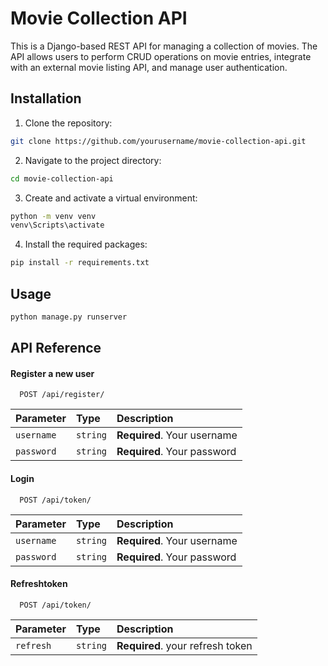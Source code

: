 # Movie Collection API

This is a Django-based REST API for managing a collection of movies. The API allows users to perform CRUD operations on movie entries, integrate with an external movie listing API, and manage user authentication.



## Installation

1. Clone the repository:

```bash
git clone https://github.com/yourusername/movie-collection-api.git
```
    
2. Navigate to the project directory:

```bash
cd movie-collection-api
```

3. Create and activate a virtual environment:

```bash
python -m venv venv
venv\Scripts\activate
```

4. Install the required packages:

```bash
pip install -r requirements.txt
```
## Usage

```bash
python manage.py runserver
```


## API Reference

#### Register a new user

```http
  POST /api/register/
```

| Parameter | Type     | Description                |
| :-------- | :------- | :------------------------- |
| `username` | `string` | **Required**. Your username |
| `password` | `string` | **Required**. Your password |

#### Login

```http
  POST /api/token/
```

| Parameter | Type     | Description                |
| :-------- | :------- | :------------------------- |
| `username` | `string` | **Required**. Your username |
| `password` | `string` | **Required**. Your password |

#### Refreshtoken

```http
  POST /api/token/
```

| Parameter | Type     | Description                |
| :-------- | :------- | :------------------------- |
| `refresh` | `string` | **Required**. your refresh token |